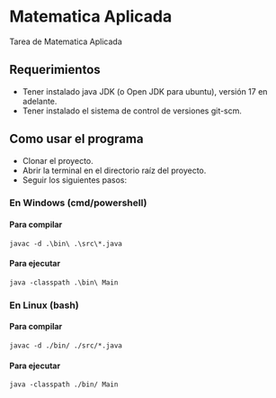 # Matematica Aplicada
 Tarea de Matematica Aplicada

## Requerimientos
- Tener instalado java JDK (o Open JDK para ubuntu), versión 17 en adelante.
- Tener instalado el sistema de control de versiones git-scm.

## Como usar el programa
- Clonar el proyecto.
- Abrir la terminal en el directorio raíz del proyecto.
- Seguir los siguientes pasos:

### En Windows (cmd/powershell)

#### Para compilar
```
javac -d .\bin\ .\src\*.java
```

#### Para ejecutar
```
java -classpath .\bin\ Main
```

### En Linux (bash)

#### Para compilar
```
javac -d ./bin/ ./src/*.java
```

#### Para ejecutar
```
java -classpath ./bin/ Main
```
